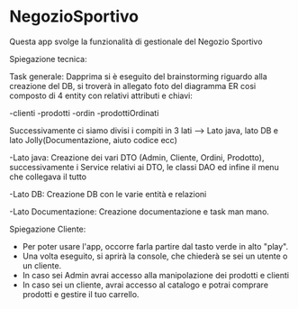 # NegozioSportivo

Questa app svolge la funzionalità di gestionale del Negozio Sportivo


Spiegazione tecnica:

Task generale: Dapprima si è eseguito del brainstorming riguardo alla creazione del DB,
si troverà in allegato foto del diagramma ER cosi composto di 4 entity con relativi attributi e chiavi:

-clienti
-prodotti
-ordin
-prodottiOrdinati

Successivamente ci siamo divisi i compiti in 3 lati --> Lato java, lato DB e lato Jolly(Documentazione, aiuto codice ecc)

-Lato java: Creazione dei vari DTO (Admin, Cliente, Ordini, Prodotto), successivamente i Service relativi ai DTO, le classi DAO
ed infine il menu che collegava il tutto

-Lato DB: Creazione DB con le varie entità e relazioni

-Lato Documentazione: Creazione documentazione e task man mano.





Spiegazione Cliente:

- Per poter usare l'app, occorre farla partire dal tasto verde in alto "play".
- Una volta eseguito, si aprirà la console, che chiederà se sei un utente o un cliente.
- In caso sei Admin avrai accesso alla manipolazione dei prodotti e clienti
- In caso sei un cliente, avrai accesso al catalogo e potrai comprare prodotti e gestire il tuo carrello.
